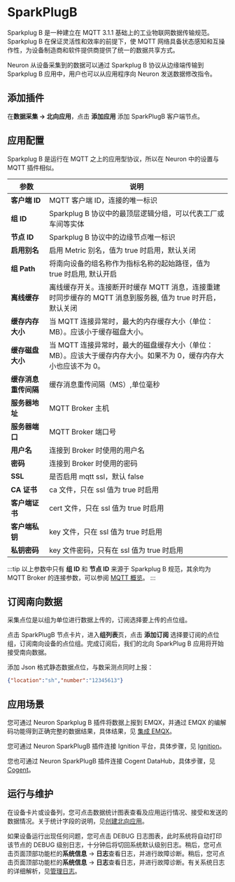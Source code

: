 # SparkPlugB

Sparkplug B 是一种建立在 MQTT 3.1.1 基础上的工业物联网数据传输规范。Sparkplug B 在保证灵活性和效率的前提下，使 MQTT 网络具备状态感知和互操作性，为设备制造商和软件提供商提供了统一的数据共享方式。

Neuron 从设备采集到的数据可以通过 Sparkplug B 协议从边缘端传输到 Sparkplug B 应用中，用户也可以从应用程序向 Neuron 发送数据修改指令。

## 添加插件

在**数据采集 -> 北向应用**，点击 **添加应用** 添加 SparkPlugB 客户端节点。

## 应用配置

Sparkplug B 是运行在 MQTT 之上的应用型协议，所以在 Neuron 中的设置与 MQTT 插件相似。

|  参数         | 说明                                                         |
| ------------- | ------------------------------------------------------------ |
| **客户端 ID** | MQTT 客户端 ID，连接的唯一标识                                 |
| **组 ID**  | Sparkplug B 协议中的最顶层逻辑分组，可以代表工厂或车间等实体     |
| **节点 ID**   | Sparkplug B 协议中的边缘节点唯一标识                           |
| **启用别名**   | 启用 Metric 别名，值为 true 时启用，默认关闭               |
| **组 Path**   | 将南向设备的组名称作为指标名称的起始路径，值为 true 时启用, 默认开启 |
| **离线缓存**   | 离线缓存开关。连接断开时缓存 MQTT 消息，连接重建时同步缓存的 MQTT 消息到服务器, 值为 true 时开启，默认关闭 |
| **缓存内存大小** | 当 MQTT 连接异常时，最大的内存缓存大小（单位：MB）。应该小于缓存磁盘大小。 |
| **缓存磁盘大小** | 当 MQTT 连接异常时，最大的磁盘缓存大小（单位：MB）。应该大于缓存内存大小。如果不为 0，缓存内存大小也应该不为 0。 |
| **缓存消息重传间隔**  | 缓存消息重传间隔（MS）,单位毫秒 |
| **服务器地址**      | MQTT Broker 主机                                             |
| **服务器端口**      | MQTT Broker 端口号                                           |
| **用户名**  | 连接到 Broker 时使用的用户名                                  |
| **密码**  | 连接到 Broker 时使用的密码                                    |
| **SSL**       | 是否启用 mqtt ssl，默认 false                                 |
| **CA 证书**        | ca 文件，只在 ssl 值为 true 时启用                            |
| **客户端证书**      | cert 文件，只在 ssl 值为 true 时启用                          |
| **客户端私钥**       | key 文件，只在 ssl 值为 true 时启用                           |
| **私钥密码**   | key 文件密码，只有在 ssl 值为 true 时启用                     |

:::tip
以上参数中只有 **组 ID** 和 **节点 ID** 来源于 Sparkplug B 规范，其余均为 MQTT Broker 的连接参数，可以参阅 [MQTT 概览](../mqtt/overview.md)。
:::

## 订阅南向数据

采集点位是以组为单位进行数据上传的，订阅选择要上传的点位组。

点击 SparkPlugB 节点卡片，进入**组列表**页，点击 **添加订阅** 选择要订阅的点位组，订阅南向设备的点位组。完成订阅后，我们的北向 SparkPlug B 应用将开始接受南向数据。

添加 Json 格式静态数据点位，与数采测点同时上报：
``` json
{"location":"sh","number":"12345613"}
```

## 应用场景

您可通过 Neuron Sparkplug B 插件将数据上报到 EMQX，并通过 EMQX 的编解码功能得到正确完整的数据结果，具体结果，见 [集成 EMQX](sparkplug.md)。

您可通过 Neuron SparkPlugB 插件连接 Ignition 平台，具体步骤，见 [Ignition](./ignition.md)。

您也可通过 Neuron SparkPlugB 插件连接 Cogent DataHub，具体步骤，见 [Cogent](./cogent.md)。

## 运行与维护

在设备卡片或设备列，您可点击数据统计图表查看及应用运行情况、接受和发送的数据情况。关于统计字段的说明，见[创建北向应用](../north-apps.md)。

如果设备运行出现任何问题，您可点击 DEBUG 日志图表，此时系统将自动打印该节点的 DEBUG 级别日志，十分钟后将切回系统默认级别日志。稍后，您可点击页面顶部功能栏的**系统信息** -> **日志**查看日志，并进行故障诊断。稍后，您可点击页面顶部功能栏的**系统信息** -> **日志**查看日志，并进行故障诊断。有关系统日志的详细解析，见[管理日志](../../../admin/log-management.md)。
